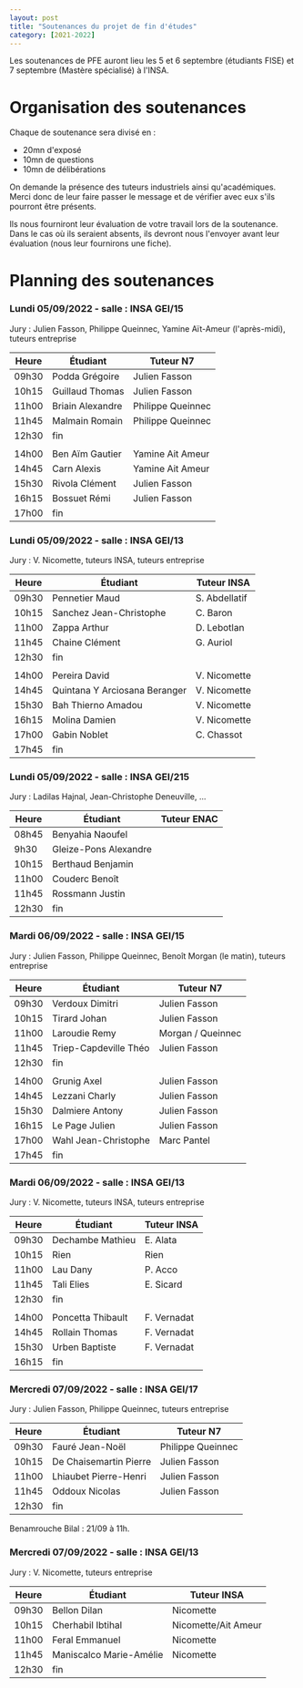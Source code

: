 ```yaml
---
layout: post
title: "Soutenances du projet de fin d'études"
category: [2021-2022]
---
```


Les soutenances de PFE auront lieu les 5 et 6 septembre (étudiants FISE) et 7 septembre (Mastère spécialisé) à l'INSA. 

# Organisation des soutenances

Chaque de soutenance sera divisé en :
  * 20mn d'exposé
  * 10mn de questions
  * 10mn de délibérations

On demande la présence des tuteurs industriels ainsi qu'académiques.
Merci donc de leur faire passer le message et de vérifier avec eux
s'ils pourront être présents.

Ils nous fourniront leur évaluation de votre travail lors de la soutenance.
Dans le cas où ils seraient absents, ils devront nous l'envoyer avant leur
évaluation (nous leur fournirons une fiche).

# Planning des soutenances

### Lundi 05/09/2022 - salle : INSA GEI/15

Jury : Julien Fasson, Philippe Queinnec, Yamine Aït-Ameur (l'après-midi), tuteurs entreprise

| Heure | Étudiant | Tuteur N7 | 
| ----- | -------- | --------- | 
| 09h30 | Podda Grégoire | Julien Fasson
| 10h15 | Guillaud Thomas | Julien Fasson
| 11h00 | Briain Alexandre | Philippe Queinnec
| 11h45 | Malmain Romain | Philippe Queinnec
| 12h30 | fin
||
| 14h00 | Ben Aïm Gautier | Yamine Ait Ameur
| 14h45 | Carn Alexis | Yamine Ait Ameur
| 15h30 | Rivola Clément | Julien Fasson
| 16h15 | Bossuet Rémi | Julien Fasson
| 17h00 | fin 

### Lundi 05/09/2022 - salle : INSA GEI/13

Jury : V. Nicomette, tuteurs INSA, tuteurs entreprise

| Heure | Étudiant | Tuteur INSA | 
| ----- | -------- | ----------- | 
09h30 | Pennetier Maud | S. Abdellatif
10h15 | Sanchez Jean-Christophe | C. Baron
11h00 | Zappa Arthur | D. Lebotlan
11h45 | Chaine Clément | G. Auriol
12h30 | fin 
||
14h00 | Pereira David | V. Nicomette
14h45 | Quintana Y Arciosana Beranger | V. Nicomette
15h30 | Bah Thierno Amadou | V. Nicomette
16h15 | Molina Damien | V. Nicomette
17h00 | Gabin Noblet | C. Chassot
17h45 | fin

### Lundi 05/09/2022 - salle : INSA GEI/215

Jury : Ladilas Hajnal, Jean-Christophe Deneuville, ...

| Heure | Étudiant | Tuteur ENAC | 
| ----- | -------- | ----------- | 
08h45 | Benyahia Naoufel |
9h30 | Gleize-Pons Alexandre  |
10h15 | Berthaud Benjamin |
11h00 | Couderc Benoît |
11h45 | Rossmann Justin |
12h30 | fin

### Mardi 06/09/2022 - salle : INSA GEI/15

Jury : Julien Fasson, Philippe Queinnec, Benoît Morgan (le matin), tuteurs entreprise

| Heure | Étudiant | Tuteur N7 | 
| ----- | -------- | --------- | 
09h30 | Verdoux Dimitri | Julien Fasson
10h15 | Tirard Johan | Julien Fasson
11h00 | Laroudie Remy | Morgan / Queinnec
11h45 | Triep-Capdeville Théo | Julien Fasson
12h30 | fin |
|| 
14h00 | Grunig Axel | Julien Fasson
14h45 | Lezzani Charly | Julien Fasson
15h30 | Dalmiere Antony | Julien Fasson
16h15 | Le Page Julien | Julien Fasson
17h00 | Wahl Jean-Christophe | Marc Pantel
17h45 | fin |

### Mardi 06/09/2022 - salle : INSA GEI/13

Jury : V. Nicomette, tuteurs INSA, tuteurs entreprise

| Heure | Étudiant | Tuteur INSA | 
| ----- | -------- | ----------- | 
09h30 | Dechambe Mathieu | E. Alata
10h15 | Rien | Rien
11h00 | Lau Dany | P. Acco
11h45 | Tali Elies | E. Sicard
12h30 | fin |
|| 
14h00 | Poncetta Thibault | F. Vernadat
14h45 | Rollain Thomas | F. Vernadat
15h30 | Urben Baptiste | F. Vernadat
16h15 | fin |

###  Mercredi 07/09/2022 - salle : INSA GEI/17

Jury : Julien Fasson, Philippe Queinnec, tuteurs entreprise

| Heure | Étudiant | Tuteur N7 | 
| ----- | -------- | --------- | 
09h30 | Fauré Jean-Noël | Philippe Queinnec
10h15 | De Chaisemartin Pierre | Julien Fasson
11h00 | Lhiaubet Pierre-Henri | Julien Fasson
11h45 | Oddoux Nicolas | Julien Fasson
12h30 | fin |

Benamrouche Bilal : 21/09 à 11h.


###  Mercredi 07/09/2022 - salle : INSA GEI/13

Jury : V. Nicomette, tuteurs entreprise

| Heure | Étudiant | Tuteur INSA | 
| ----- | -------- | ----------- | 
09h30 | Bellon Dilan | Nicomette
10h15 | Cherhabil Ibtihal | Nicomette/Ait Ameur
11h00 | Feral Emmanuel | Nicomette
11h45 | Maniscalco Marie-Amélie | Nicomette
12h30 | fin |
